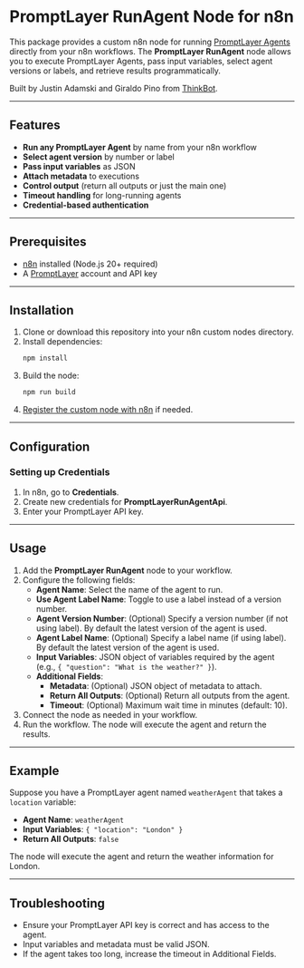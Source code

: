 # PromptLayer RunAgent Node for n8n

This package provides a custom n8n node for running [PromptLayer Agents](https://promptlayer.com/) directly from your n8n workflows. The **PromptLayer RunAgent** node allows you to execute PromptLayer Agents, pass input variables, select agent versions or labels, and retrieve results programmatically.

Built by Justin Adamski and Giraldo Pino from [ThinkBot](https://thinkbot.agency).

---

## Features

- **Run any PromptLayer Agent** by name from your n8n workflow
- **Select agent version** by number or label
- **Pass input variables** as JSON
- **Attach metadata** to executions
- **Control output** (return all outputs or just the main one)
- **Timeout handling** for long-running agents
- **Credential-based authentication**

---

## Prerequisites

- [n8n](https://n8n.io/) installed (Node.js 20+ required)
- A [PromptLayer](https://promptlayer.com/) account and API key

---

## Installation

1. Clone or download this repository into your n8n custom nodes directory.
2. Install dependencies:
   ```bash
   npm install
   ```
3. Build the node:
   ```bash
   npm run build
   ```
4. [Register the custom node with n8n](https://docs.n8n.io/integrations/creating-nodes/build/node-development-environment/#load-custom-nodes) if needed.

---

## Configuration

### Setting up Credentials

1. In n8n, go to **Credentials**.
2. Create new credentials for **PromptLayerRunAgentApi**.
3. Enter your PromptLayer API key.

---

## Usage

1. Add the **PromptLayer RunAgent** node to your workflow.
2. Configure the following fields:
   - **Agent Name**: Select the name of the agent to run.
   - **Use Agent Label Name**: Toggle to use a label instead of a version number.
   - **Agent Version Number**: (Optional) Specify a version number (if not using label). By default the latest version of the agent is used.
   - **Agent Label Name**: (Optional) Specify a label name (if using label). By default the latest version of the agent is used.
   - **Input Variables**: JSON object of variables required by the agent (e.g., `{ "question": "What is the weather?" }`).
   - **Additional Fields**:
     - **Metadata**: (Optional) JSON object of metadata to attach.
     - **Return All Outputs**: (Optional) Return all outputs from the agent.
     - **Timeout**: (Optional) Maximum wait time in minutes (default: 10).
3. Connect the node as needed in your workflow.
4. Run the workflow. The node will execute the agent and return the results.

---

## Example

Suppose you have a PromptLayer agent named `weatherAgent` that takes a `location` variable:

- **Agent Name**: `weatherAgent`
- **Input Variables**: `{ "location": "London" }`
- **Return All Outputs**: `false`

The node will execute the agent and return the weather information for London.

---

## Troubleshooting

- Ensure your PromptLayer API key is correct and has access to the agent.
- Input variables and metadata must be valid JSON.
- If the agent takes too long, increase the timeout in Additional Fields.

